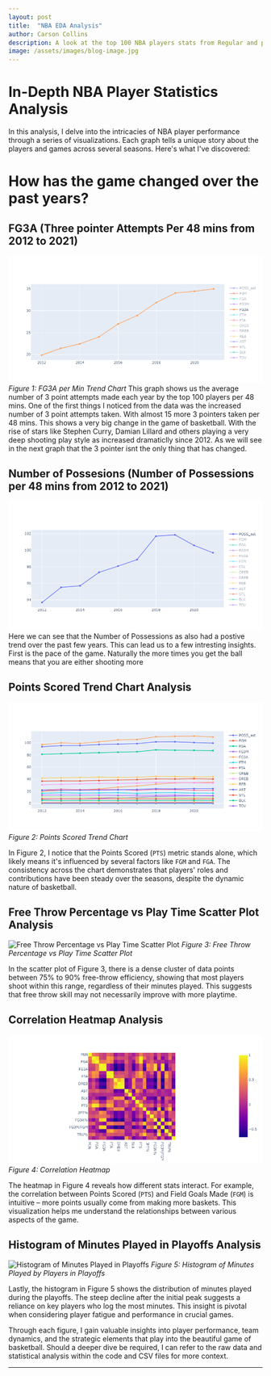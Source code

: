 ```yaml
---
layout: post
title:  "NBA EDA Analysis"
author: Carson Collins
description: A look at the top 100 NBA players stats from Regular and post season over the last 10 years
image: /assets/images/blog-image.jpg
---
```

# In-Depth NBA Player Statistics Analysis

In this analysis, I delve into the intricacies of NBA player performance through a series of visualizations. Each graph tells a unique story about the players and games across several seasons. Here's what I've discovered:

# How has the game changed over the past years?
## FG3A (Three pointer Attempts Per 48 mins from 2012 to 2021)
![FG3A per 48 mins](/assets/images/FG3A_48.png)
*Figure 1: FG3A per Min Trend Chart*
This graph shows us the average number of 3 point attempts made each year by the top 100 players per 48 mins. One of the first things I noticed from the data was the increased number of 3 point attempts taken. With almost 15 more 3 pointers taken per 48 mins. This shows a very big change in the game of basketball. With the rise of stars like Stephen Curry, Damian Lillard and others playing a very deep shooting play style as increased dramaticlly since 2012. As we will see in the next graph that the 3 pointer isnt the only thing that has changed.
## Number of Possesions (Number of Possessions per 48 mins from 2012 to 2021)
![Number of POSS per 48 mins](/assets/images/POSS_48.png)
Here we can see that the Number of Possessions as also had a postive trend over the past few years. This can lead us to a few intresting insights. First is the pace of the game. Naturally the more times you get the ball means that you are either shooting more 

## Points Scored Trend Chart Analysis

![Points Scored Trend Chart](/assets/images/40df.png)
*Figure 2: Points Scored Trend Chart*

In Figure 2, I notice that the Points Scored (`PTS`) metric stands alone, which likely means it's influenced by several factors like `FGM` and `FGA`. The consistency across the chart demonstrates that players' roles and contributions have been steady over the seasons, despite the dynamic nature of basketball.

## Free Throw Percentage vs Play Time Scatter Plot Analysis

![Free Throw Percentage vs Play Time Scatter Plot](path-to-your-image-free-throw.png)
*Figure 3: Free Throw Percentage vs Play Time Scatter Plot*

In the scatter plot of Figure 3, there is a dense cluster of data points between 75% to 90% free-throw efficiency, showing that most players shoot within this range, regardless of their minutes played. This suggests that free throw skill may not necessarily improve with more playtime.

## Correlation Heatmap Analysis

![Correlation Heatmap](/assets/images/heatmap.png)
*Figure 4: Correlation Heatmap*

The heatmap in Figure 4 reveals how different stats interact. For example, the correlation between Points Scored (`PTS`) and Field Goals Made (`FGM`) is intuitive – more points usually come from making more baskets. This visualization helps me understand the relationships between various aspects of the game.

## Histogram of Minutes Played in Playoffs Analysis

![Histogram of Minutes Played in Playoffs](path-to-your-image-mins-played-graph.png)
*Figure 5: Histogram of Minutes Played by Players in Playoffs*

Lastly, the histogram in Figure 5 shows the distribution of minutes played during the playoffs. The steep decline after the initial peak suggests a reliance on key players who log the most minutes. This insight is pivotal when considering player fatigue and performance in crucial games.

Through each figure, I gain valuable insights into player performance, team dynamics, and the strategic elements that play into the beautiful game of basketball. Should a deeper dive be required, I can refer to the raw data and statistical analysis within the code and CSV files for more context.




---

